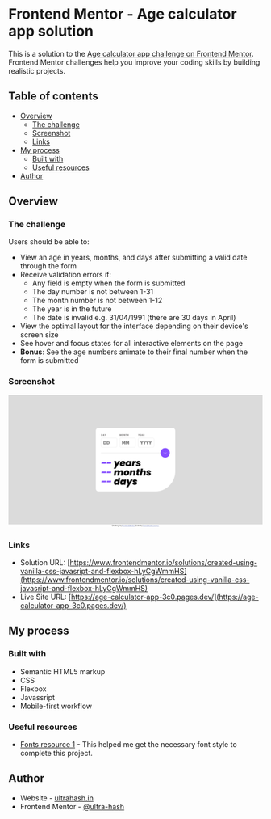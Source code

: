 # Frontend Mentor - Age calculator app solution

This is a solution to the [Age calculator app challenge on Frontend Mentor](https://www.frontendmentor.io/challenges/age-calculator-app-dF9DFFpj-Q). Frontend Mentor challenges help you improve your coding skills by building realistic projects. 

## Table of contents

- [Overview](#overview)
  - [The challenge](#the-challenge)
  - [Screenshot](#screenshot)
  - [Links](#links)
- [My process](#my-process)
  - [Built with](#built-with)
  - [Useful resources](#useful-resources)
- [Author](#author)

## Overview

### The challenge

Users should be able to:

- View an age in years, months, and days after submitting a valid date through the form
- Receive validation errors if:
  - Any field is empty when the form is submitted
  - The day number is not between 1-31
  - The month number is not between 1-12
  - The year is in the future
  - The date is invalid e.g. 31/04/1991 (there are 30 days in April)
- View the optimal layout for the interface depending on their device's screen size
- See hover and focus states for all interactive elements on the page
- **Bonus**: See the age numbers animate to their final number when the form is submitted

### Screenshot

![](./screenshot.png)

### Links

- Solution URL: [https://www.frontendmentor.io/solutions/created-using-vanilla-css-javasript-and-flexbox-hLyCgWmmHS](https://www.frontendmentor.io/solutions/created-using-vanilla-css-javasript-and-flexbox-hLyCgWmmHS)
- Live Site URL: [https://age-calculator-app-3c0.pages.dev/](https://age-calculator-app-3c0.pages.dev/)

## My process

### Built with

- Semantic HTML5 markup
- CSS
- Flexbox
- Javassript
- Mobile-first workflow

### Useful resources

- [Fonts resource 1](https://fonts.google.com/) - This helped me get the necessary font style to complete this project.


## Author

- Website - [ultrahash.in](https://www.ultrahash.in)
- Frontend Mentor - [@ultra-hash](https://www.frontendmentor.io/profile/ultra-hash)


